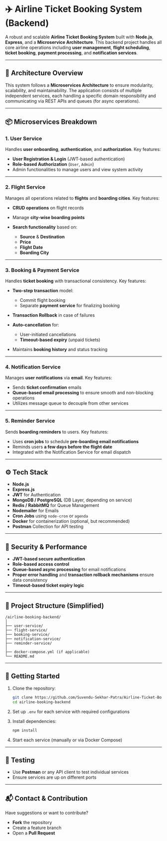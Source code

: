 # ✈️ Airline Ticket Booking System (Backend)

A robust and scalable **Airline Ticket Booking System** built with **Node.js**, **Express**, and a **Microservice Architecture**. This backend project handles all core airline operations including **user management**, **flight scheduling**, **ticket booking**, **payment processing**, and **notification services**.

---

## 🧱 Architecture Overview

This system follows a **Microservices Architecture** to ensure modularity, scalability, and maintainability. The application consists of multiple independent services, each handling a specific domain responsibility and communicating via REST APIs and queues (for async operations).

---

## 📦 Microservices Breakdown

### 1. **User Service**

Handles **user onboarding**, **authentication**, and **authorization**.
Key features:

* **User Registration & Login** (JWT-based authentication)
* **Role-based Authorization** (`User`, `Admin`)
* Admin functionalities to manage users and view system activity

---

### 2. **Flight Service**

Manages all operations related to **flights** and **boarding cities**.
Key features:

* **CRUD operations** on flight records
* Manage **city-wise boarding points**
* **Search functionality** based on:

  * **Source** & **Destination**
  * **Price**
  * **Flight Date**
  * **Boarding City**

---

### 3. **Booking & Payment Service**

Handles **ticket booking** with transactional consistency.
Key features:

* **Two-step transaction** model:

  * Commit flight booking
  * Separate **payment service** for finalizing booking
* **Transaction Rollback** in case of failures
* **Auto-cancellation** for:

  * User-initiated cancellations
  * **Timeout-based expiry** (unpaid tickets)
* Maintains **booking history** and status tracking

---

### 4. **Notification Service**

Manages **user notifications** via **email**.
Key features:

* Sends **ticket confirmation** emails
* **Queue-based email processing** to ensure smooth and non-blocking operations
* Utilizes message queue to decouple from other services

---

### 5. **Reminder Service**

Sends **boarding reminders** to users.
Key features:

* Uses **cron jobs** to schedule **pre-boarding email notifications**
* Reminds users **a few days before the flight date**
* Integrated with the Notification Service for email dispatch

---

## ⚙️ Tech Stack

* **Node.js**
* **Express.js**
* **JWT** for Authentication
* **MongoDB / PostgreSQL** (DB Layer, depending on service)
* **Redis / RabbitMQ** for Queue Management
* **Nodemailer** for Emails
* **Cron Jobs** using `node-cron` or `agenda`
* **Docker** for containerization (optional, but recommended)
* **Postman** Collection for API testing

---

## 🔐 Security & Performance

* **JWT-based secure authentication**
* **Role-based access control**
* **Queue-based async processing** for email notifications
* **Proper error handling** and **transaction rollback mechanisms** ensure data consistency
* **Timeout-based ticket expiry logic**

---

## 📁 Project Structure (Simplified)

```
/airline-booking-backend/
│
├── user-service/
├── flight-service/
├── booking-service/
├── notification-service/
├── reminder-service/
│
├── docker-compose.yml (if applicable)
└── README.md
```

---

## 🚀 Getting Started

1. Clone the repository:

   ```bash
   git clone https://github.com/Suvendu-Sekhar-Patra/Airline-Ticket-Booking-System.git
   cd airline-booking-backend
   ```

2. Set up `.env` for each service with required configurations

3. Install dependencies:

   ```bash
   npm install
   ```

4. Start each service (manually or via Docker Compose)

---

## 🧪 Testing

* Use **Postman** or any API client to test individual services
* Ensure services are up on different ports

---

## 📬 Contact & Contribution

Have suggestions or want to contribute?

* **Fork** the repository
* Create a feature branch
* Open a **Pull Request**

